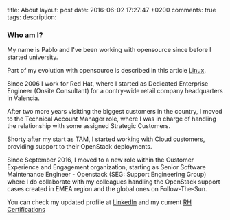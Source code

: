 title: About
layout: post
date: 2016-06-02 17:27:47 +0200
comments: true
tags:
description:

### Who am I?

My name is Pablo and I've been working with opensource since before I started university.

Part of my evolution with opensource is described in this article [Linux]({filename}/2008-06-03-mi-Evolucion-con-Linux.markdown).

Since 2006 I work for Red Hat, where I started as Dedicated Enterprise Engineer (Onsite Consultant) for a contry-wide retail company headquarters in Valencia.

After two more years visitting the biggest customers in the country, I moved to the Technical Account Manager role, where I was in charge of handling the relationship with some assigned Strategic Customers.

Shorty after my start as TAM, I started working with Cloud customers, providing support to their OpenStack deployments.

Since September 2016, I moved to a new role within the Customer Experience and Engagement organization, starting as Senior Software Maintenance Engineer - Openstack (SEG: Support Engineering Group) where I do collaborate with my colleagues handling the OpenStack support cases created in EMEA region and the global ones on Follow-The-Sun.

You can check my updated profile at [LinkedIn](http://linkedin.com/in/iranzo) and my current [RH Certifications](https://www.redhat.com/rhtapps/certification/verify/?certId=110-215-852)
